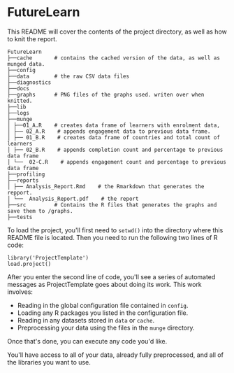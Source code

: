 # FutureLearn

This README will cover the contents of the project directory, as well as how to knit the report.
```
FutureLearn
├──cache       # contains the cached version of the data, as well as munged data.
├──config
├──data        # the raw CSV data files
├──diagnostics
├──docs
├──graphs      # PNG files of the graphs used. writen over when knitted.
├──lib
├──logs
├──munge
│ ├──01_A.R    # creates data frame of learners with enrolment data,
│ ├── 02_A.R    # appends engagement data to previous data frame.
│ ├── 01_B.R    # creates data frame of countries and total count of learners
│ ├── 02_B.R    # appends completion count and percentage to previous data frame
│ └──  02-C.R    # appends engagement count and percentage to previous data frame
├──profiling
├──reports
│ ├── Analysis_Report.Rmd    # the Rmarkdown that generates the repport.
│ └──  Analysis_Report.pdf    # the report
├──src         # Contains the R files that generates the graphs and save them to /graphs.
├──tests
```

To load the project, you'll first need to `setwd()` into the directory
where this README file is located. Then you need to run the following two
lines of R code:

	library('ProjectTemplate')
	load.project()

After you enter the second line of code, you'll see a series of automated
messages as ProjectTemplate goes about doing its work. This work involves:
* Reading in the global configuration file contained in `config`.
* Loading any R packages you listed in the configuration file.
* Reading in any datasets stored in `data` or `cache`.
* Preprocessing your data using the files in the `munge` directory.

Once that's done, you can execute any code you'd like.

You'll have access to all of your data, already fully preprocessed, and
all of the libraries you want to use.
